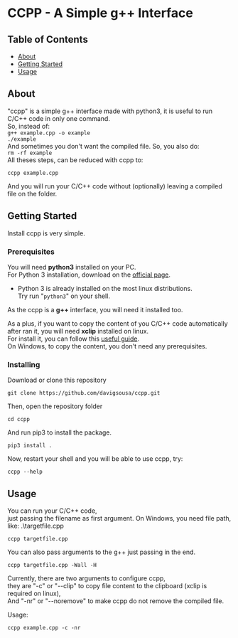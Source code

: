 # CCPP - A Simple g++ Interface

## Table of Contents

- [About](#about)
- [Getting Started](#getting_started)
- [Usage](#usage)

## About <a name = "about"></a>

"ccpp" is a simple g++ interface made with python3, it is useful to run C/C++ code in only one command.<br>
So, instead of:<br>
`g++ example.cpp -o example`<br>
`./example`<br>
And sometimes you don't want the compiled file. So, you also do:<br>
`rm -rf example`<br>
All theses steps, can be reduced with ccpp to:<br>

```
ccpp example.cpp
```

And you will run your C/C++ code without (optionally) leaving a compiled file on the folder.<br>

## Getting Started <a name = "getting_started"></a>

Install ccpp is very simple.

### Prerequisites

You will need **python3** installed on your PC.<br>
For Python 3 installation, download on the [official page](https://www.python.org/downloads/).<br>

- Python 3 is already installed on the most linux distributions.<br>
  Try run "`python3`" on your shell.

As the ccpp is a **g++** interface, you will need it installed too.

As a plus, if you want to copy the content of you C/C++ code automatically after ran it, you will need **xclip** installed on linux. <br>
For install it, you can follow this [useful guide](https://linoxide.com/linux-how-to/copy-paste-commands-output-xclip-linux/). <br>
On Windows, to copy the content, you don't need any prerequisites.

### Installing

Download or clone this repository

```
git clone https://github.com/davigsousa/ccpp.git
```

Then, open the repository folder

```
cd ccpp
```

And run pip3 to install the package.

```
pip3 install .
```

Now, restart your shell and you will be able to use ccpp, try:

```
ccpp --help
```

## Usage <a name = "usage"></a>

You can run your C/C++ code,<br>
just passing the filename as first argument. On Windows, you need file path, like: .\targetfile.cpp <br>

```
ccpp targetfile.cpp
```

You can also pass arguments to the g++ just passing in the end.

```
ccpp targetfile.cpp -Wall -H
```

Currently, there are two arguments to configure ccpp,<br>
they are "-c" or "--clip" to copy file content to the clipboard (xclip is required on linux), <br>
And "-nr" or "--noremove" to make ccpp do not remove the compiled file.

Usage:

```
ccpp example.cpp -c -nr
```
